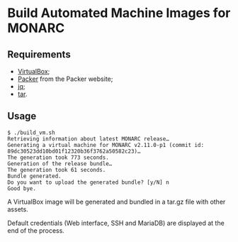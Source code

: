 # Build Automated Machine Images for MONARC

## Requirements

* [VirtualBox](https://www.virtualbox.org);
* [Packer](https://www.packer.io) from the Packer website;
* [jq](https://github.com/stedolan/jq);
* [tar](https://savannah.gnu.org/projects/tar).

## Usage

    $ ./build_vm.sh
    Retrieving information about latest MONARC release…
    Generating a virtual machine for MONARC v2.11.0-p1 (commit id: 89dc30523dd10bd01f12320b36f3762a50582c23)…
    The generation took 773 seconds.
    Generation of the release bundle…
    The generation took 61 seconds.
    Bundle generated.
    Do you want to upload the generated bundle? [y/N] n
    Good bye.

A VirtualBox image will be generated and bundled in a tar.gz file with other
assets.

Default credentials (Web interface, SSH and MariaDB) are displayed at the end
of the process.

